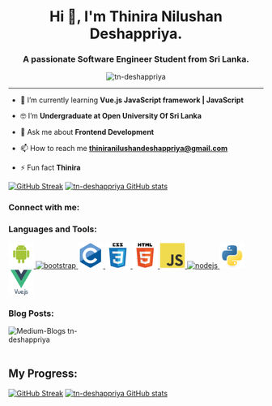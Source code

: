 <h1 align="center">Hi 👋, I'm Thinira Nilushan Deshappriya.</h1>
<h3 align="center">A passionate Software Engineer Student from Sri Lanka.</h3>

<p align="center"> <img src="https://komarev.com/ghpvc/?username=tn-deshappriya&label=Profile%20views&color=0e75b6&style=flat" alt="tn-deshappriya" /> </p>

<hr>

- 🌱 I’m currently learning **Vue.js JavaScript framework | JavaScript**

- 🤓 I’m  **Undergraduate at Open University Of Sri Lanka**

- 💬 Ask me about **Frontend Development**

- 📫 How to reach me **thiniranilushandeshappriya@gmail.com**

- ⚡ Fun fact **Thinira**

[![GitHub Streak](https://github-readme-streak-stats.herokuapp.com?user=tn-deshappriya&theme=algolia&date_format=M%20j%5B%2C%20Y%5D)](https://git.io/streak-stats) [![tn-deshappriya GitHub stats](https://github-readme-stats.vercel.app/api?username=tn-deshappriya&theme=algolia)](https://github.com/tn-deshappriya/github-readme-stats) 

<h3 align="left">Connect with me:</h3>
<p align="left">
</p>

<h3 align="left">Languages and Tools:</h3>
<p align="left"> <a href="https://developer.android.com" target="_blank" rel="noreferrer"> <img src="https://raw.githubusercontent.com/devicons/devicon/master/icons/android/android-original-wordmark.svg" alt="android" width="50" height="50"/> </a> <a href="https://getbootstrap.com" target="_blank" rel="noreferrer"> <img src="https://encrypted-tbn0.gstatic.com/images?q=tbn:ANd9GcStzl8XaJRn5w1kkJU4Mi43uGSCHjzC2w6vMruwjjcQ3Q&s" alt="bootstrap" width="50" height="50"/> </a> <a href="https://www.cprogramming.com/" target="_blank" rel="noreferrer"> <img src="https://raw.githubusercontent.com/devicons/devicon/master/icons/c/c-original.svg" alt="c" width="50" height="50"/> </a> <a href="https://www.w3schools.com/css/" target="_blank" rel="noreferrer"> <img src="https://raw.githubusercontent.com/devicons/devicon/master/icons/css3/css3-original-wordmark.svg" alt="css3" width="50" height="50"/> </a> <a href="https://www.w3.org/html/" target="_blank" rel="noreferrer"> <img src="https://raw.githubusercontent.com/devicons/devicon/master/icons/html5/html5-original-wordmark.svg" alt="html5" width="50" height="50"/> </a> <a href="https://developer.mozilla.org/en-US/docs/Web/JavaScript" target="_blank" rel="noreferrer"> <img src="https://raw.githubusercontent.com/devicons/devicon/master/icons/javascript/javascript-original.svg" alt="javascript" width="50" height="50"/> </a> <a href="https://nodejs.org" target="_blank" rel="noreferrer"> <img src="https://miro.medium.com/v2/resize:fit:900/1*TY9uBBO9leUbRtlXmQBiug.png" alt="nodejs" width="50" height="50"/> </a> <a href="https://www.python.org" target="_blank" rel="noreferrer"> <img src="https://raw.githubusercontent.com/devicons/devicon/master/icons/python/python-original.svg" alt="python" width="50" height="50"/> </a> <a href="https://vuejs.org/" target="_blank" rel="noreferrer"> <img src="https://raw.githubusercontent.com/devicons/devicon/master/icons/vuejs/vuejs-original-wordmark.svg" alt="vuejs" width="50" height="50"/> </a> </p>

<h3 align="left">Blog Posts:</h3>
<p><a href="https://medium.com/@thiniranilushandeshappriya"> <img align="left" src="https://encrypted-tbn0.gstatic.com/images?q=tbn:ANd9GcRvic6pc2AAc0wAtdfAwBL6IxM-jGer_gWlHdFBbc-5&s" height="50" width="210" alt="Medium-Blogs tn-deshappriya" /></a></p><br><br>

<br>
 <h2> My Progress: </h2>

  [![GitHub Streak](https://github-readme-streak-stats.herokuapp.com?user=tn-deshappriya&theme=algolia&date_format=M%20j%5B%2C%20Y%5D)](https://git.io/streak-stats) [![tn-deshappriya GitHub stats](https://github-readme-stats.vercel.app/api?username=tn-deshappriya&theme=algolia)](https://github.com/tn-deshappriya/github-readme-stats) 

<!---
tn-deshappriya/tn-deshappriya is a ✨ special ✨ repository because its `README.md` (this file) appears on your GitHub profile.
You can click the Preview link to take a look at your changes.
--->
